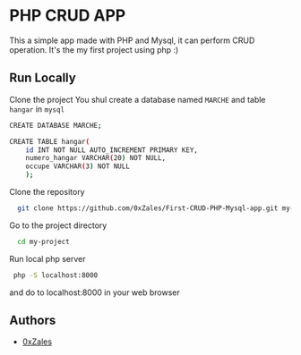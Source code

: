 # PHP CRUD APP

This a simple app made with PHP and Mysql, it can perform CRUD operation. It's
the my first project using php :)

## Run Locally

Clone the project You shul create a database named `MARCHE` and table `hangar`
in `mysql`

```bash
CREATE DATABASE MARCHE;
```

```bash
CREATE TABLE hangar(
    id INT NOT NULL AUTO_INCREMENT PRIMARY KEY,
    numero_hangar VARCHAR(20) NOT NULL,
    occupe VARCHAR(3) NOT NULL
    );
```

Clone the repository

```bash
  git clone https://github.com/0xZales/First-CRUD-PHP-Mysql-app.git my-project
```

Go to the project directory

```bash
  cd my-project
```

Run local php server

```bash
 php -S localhost:8000
```

and do to localhost:8000 in your web browser

## Authors

- [0xZales](https://github.com/0xZales)
